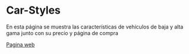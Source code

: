 Car-Styles
==========

En esta página se muestra las características de vehículos de baja y alta gama junto con su precio y página de compra

[Pagina web](http://jouwork.github.io)